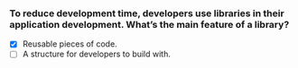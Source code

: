 ### To reduce development time, developers use libraries in their application development. What’s the main feature of a library?

- [x] Reusable pieces of code.
- [ ] A structure for developers to build with.
